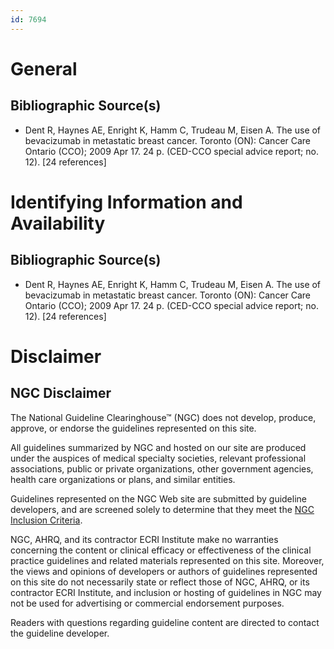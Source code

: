 ```yaml
---
id: 7694
---
```


# General

## Bibliographic Source(s)

- Dent R, Haynes AE, Enright K, Hamm C, Trudeau M, Eisen A. The use of bevacizumab in metastatic breast cancer. Toronto (ON): Cancer Care Ontario (CCO); 2009 Apr 17. 24 p. (CED-CCO special advice report; no. 12). [24 references]

# Identifying Information and Availability

## Bibliographic Source(s)

- Dent R, Haynes AE, Enright K, Hamm C, Trudeau M, Eisen A. The use of bevacizumab in metastatic breast cancer. Toronto (ON): Cancer Care Ontario (CCO); 2009 Apr 17. 24 p. (CED-CCO special advice report; no. 12). [24 references]

# Disclaimer

## NGC Disclaimer

The National Guideline Clearinghouse™ (NGC) does not develop, produce, approve, or endorse the guidelines represented on this site.

All guidelines summarized by NGC and hosted on our site are produced under the auspices of medical specialty societies, relevant professional associations, public or private organizations, other government agencies, health care organizations or plans, and similar entities.

Guidelines represented on the NGC Web site are submitted by guideline developers, and are screened solely to determine that they meet the [NGC Inclusion Criteria](/help-and-about/summaries/inclusion-criteria).

NGC, AHRQ, and its contractor ECRI Institute make no warranties concerning the content or clinical efficacy or effectiveness of the clinical practice guidelines and related materials represented on this site. Moreover, the views and opinions of developers or authors of guidelines represented on this site do not necessarily state or reflect those of NGC, AHRQ, or its contractor ECRI Institute, and inclusion or hosting of guidelines in NGC may not be used for advertising or commercial endorsement purposes.

Readers with questions regarding guideline content are directed to contact the guideline developer.

